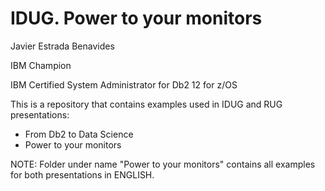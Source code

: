 # IDUG. Power to your monitors
Javier Estrada Benavides

IBM Champion

IBM Certified System Administrator for Db2 12 for z/OS

This is a repository that contains examples used in IDUG and RUG presentations:
- From Db2 to Data Science
- Power to your monitors

NOTE: Folder under name "Power to your monitors" contains all examples for both presentations in ENGLISH.


